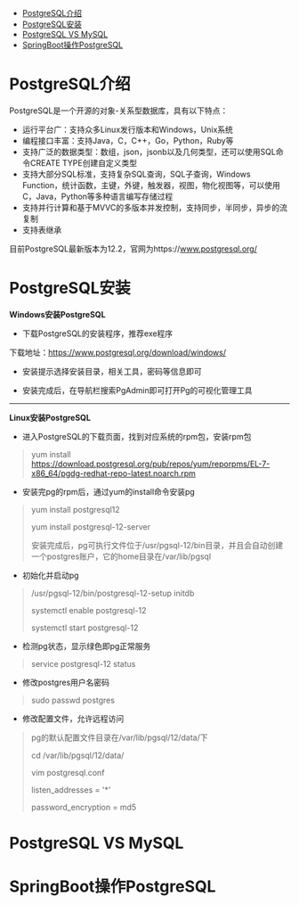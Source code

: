 - [PostgreSQL介绍](#js)
- [PostgreSQL安装](#az)
- [PostgreSQL VS MySQL](#qb)
- [SpringBoot操作PostgreSQL](#sb)



# <a id="js">PostgreSQL介绍</a>

PostgreSQL是一个开源的对象-关系型数据库，具有以下特点：

- 运行平台广：支持众多Linux发行版本和Windows，Unix系统
- 编程接口丰富：支持Java，C，C++，Go，Python，Ruby等
- 支持广泛的数据类型：数组，json，jsonb以及几何类型，还可以使用SQL命令CREATE TYPE创建自定义类型
- 支持大部分SQL标准，支持复杂SQL查询，SQL子查询，Windows Function，统计函数，主键，外键，触发器，视图，物化视图等，可以使用C，Java，Python等多种语言编写存储过程
- 支持并行计算和基于MVVC的多版本并发控制，支持同步，半同步，异步的流复制
- 支持表继承

目前PostgreSQL最新版本为12.2，官网为https://www.postgresql.org/

# <a id="az">PostgreSQL安装</a>

**Windows安装PostgreSQL**

- 下载PostgreSQL的安装程序，推荐exe程序

下载地址：https://www.postgresql.org/download/windows/

- 安装提示选择安装目录，相关工具，密码等信息即可

- 安装完成后，在导航栏搜索PgAdmin即可打开Pg的可视化管理工具

****

**Linux安装PostgreSQL**

- 进入PostgreSQL的下载页面，找到对应系统的rpm包，安装rpm包

> yum install https://download.postgresql.org/pub/repos/yum/reporpms/EL-7-x86_64/pgdg-redhat-repo-latest.noarch.rpm

- 安装完pg的rpm后，通过yum的install命令安装pg

> yum install postgresql12
>
> yum install postgresql-12-server
>
> 安装完成后，pg可执行文件位于/usr/pgsql-12/bin目录，并且会自动创建一个postgres账户，它的home目录在/var/lib/pgsql

- 初始化并启动pg

> /usr/pgsql-12/bin/postgresql-12-setup initdb
>
> systemctl enable postgresql-12
>
> systemctl start postgresql-12

- 检测pg状态，显示绿色即pg正常服务

> service postgresql-12 status

- 修改postgres用户名密码

> sudo passwd postgres

- 修改配置文件，允许远程访问

> pg的默认配置文件目录在/var/lib/pgsql/12/data/下
>
>  cd /var/lib/pgsql/12/data/
>
> vim postgresql.conf
>
>  listen_addresses = '\*' 
>
>  password_encryption = md5

# <a id="qb">PostgreSQL VS MySQL</a>









# <a id="sb">SpringBoot操作PostgreSQL</a>